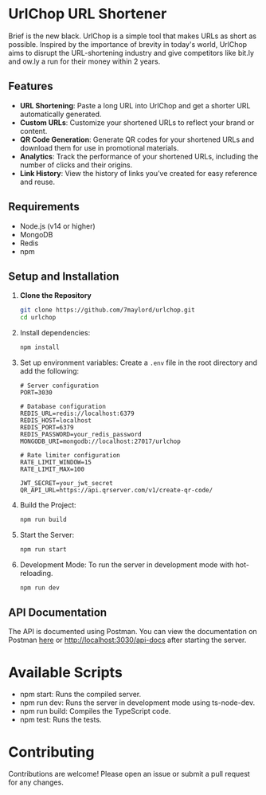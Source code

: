 # UrlChop URL Shortener

Brief is the new black. UrlChop is a simple tool that makes URLs as short as possible. Inspired by the importance of brevity in today's world, UrlChop aims to disrupt the URL-shortening industry and give competitors like bit.ly and ow.ly a run for their money within 2 years.

## Features

- **URL Shortening**: Paste a long URL into UrlChop and get a shorter URL automatically generated.
- **Custom URLs**: Customize your shortened URLs to reflect your brand or content.
- **QR Code Generation**: Generate QR codes for your shortened URLs and download them for use in promotional materials.
- **Analytics**: Track the performance of your shortened URLs, including the number of clicks and their origins.
- **Link History**: View the history of links you’ve created for easy reference and reuse.

## Requirements

- Node.js (v14 or higher)
- MongoDB
- Redis
- npm

## Setup and Installation

1. **Clone the Repository**

   ```bash
   git clone https://github.com/7maylord/urlchop.git
   cd urlchop

2. Install dependencies:
    ```sh
    npm install
    ```

3. Set up environment variables:
    Create a `.env` file in the root directory and add the following:
    ```env
    # Server configuration
    PORT=3030

    # Database configuration
    REDIS_URL=redis://localhost:6379
    REDIS_HOST=localhost
    REDIS_PORT=6379
    REDIS_PASSWORD=your_redis_password
    MONGODB_URI=mongodb://localhost:27017/urlchop

    # Rate limiter configuration
    RATE_LIMIT_WINDOW=15
    RATE_LIMIT_MAX=100
        
    JWT_SECRET=your_jwt_secret
    QR_API_URL=https://api.qrserver.com/v1/create-qr-code/
    ```

4. Build the Project:
    ```sh
    npm run build
    ```
5. Start the Server:
    ```sh
    npm run start
    ```
6. Development Mode: To run the server in development mode with hot-reloading.
    ```sh
    npm run dev
    ```
## API Documentation
The API is documented using Postman. You can view the documentation on Postman [here](https://www.postman.com/your-workspace/documentation/your-doc-id) or [http://localhost:3030/api-docs](http://localhost:3030/api-docs) after starting the server.


# Available Scripts
- npm start: Runs the compiled server.
- npm run dev: Runs the server in development mode using ts-node-dev.
- npm run build: Compiles the TypeScript code.
- npm test: Runs the tests.

# Contributing
Contributions are welcome! Please open an issue or submit a pull request for any changes.